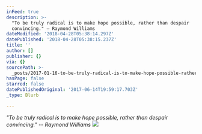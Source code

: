 ```yaml
---
inFeed: true
description: >-
  "To be truly radical is to make hope possible, rather than despair
  convincing." – Raymond Williams
dateModified: '2018-04-28T05:38:14.297Z'
datePublished: '2018-04-28T05:38:15.237Z'
title: ''
author: []
publisher: {}
via: {}
sourcePath: >-
  _posts/2017-01-16-to-be-truly-radical-is-to-make-hope-possible-rather-than-d.md
hasPage: false
starred: false
datePublishedOriginal: '2017-06-14T19:59:17.703Z'
_type: Blurb

---
```

_"To be truly radical is to make hope possible, rather than despair convincing." -- Raymond Williams_
![](https://the-grid-user-content.s3-us-west-2.amazonaws.com/d8e71322-a3bc-422a-9349-c95d557f86d8.jpg)